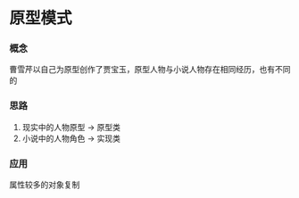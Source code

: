 # 原型模式

### 概念

曹雪芹以自己为原型创作了贾宝玉，原型人物与小说人物存在相同经历，也有不同的

### 思路

1. 现实中的人物原型 → 原型类
2. 小说中的人物角色 → 实现类


### 应用

属性较多的对象复制
